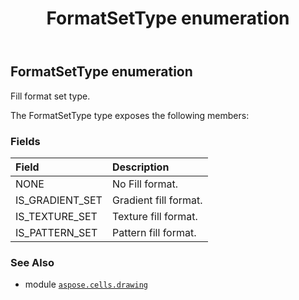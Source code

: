 ﻿---
title: FormatSetType enumeration
second_title: Aspose.Cells for Python via .NET API References
description: 
type: docs
weight: 830
url: /aspose.cells.drawing/formatsettype/
is_root: false
---

## FormatSetType enumeration

Fill format set type.



The FormatSetType type exposes the following members:

### Fields
| Field | Description |
| :- | :- |
| NONE | No Fill format. |
| IS_GRADIENT_SET | Gradient fill format. |
| IS_TEXTURE_SET | Texture fill format. |
| IS_PATTERN_SET | Pattern fill format. |



### See Also
* module [`aspose.cells.drawing`](..)

